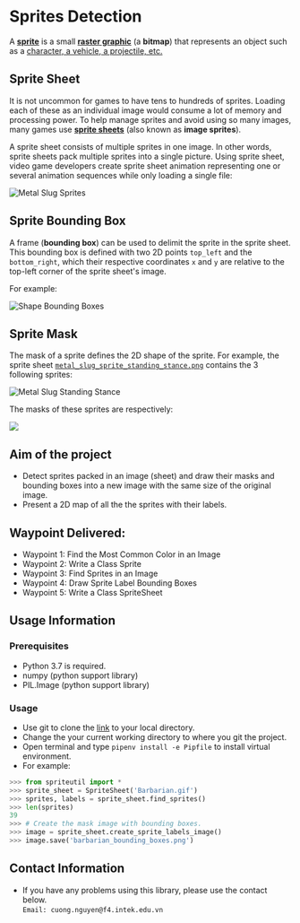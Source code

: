 # Sprites Detection
A [**sprite**](<https://en.wikipedia.org/wiki/Sprite_(computer_graphics)>) is a small [**raster graphic**](https://en.wikipedia.org/wiki/Raster_graphics) (a **bitmap**) that represents an object such as a [character, a vehicle, a projectile, etc.](https://www.youtube.com/watch?v=a1yBP5t-fSA)

## Sprite Sheet

It is not uncommon for games to have tens to hundreds of sprites. Loading each of these as an individual image would consume a lot of memory and processing power. To help manage sprites and avoid using so many images, many games use [**sprite sheets**](https://www.youtube.com/watch?v=crrFUYabm6E) (also known as **image sprites**).

A sprite sheet consists of multiple sprites in one image. In other words, sprite sheets pack multiple sprites into a single picture. Using sprite sheet, video game developers create sprite sheet animation representing one or several animation sequences while only loading a single file:

![Metal Slug Sprites](metal_slug_sprite_sheet_large.png)

## Sprite Bounding Box

A frame (**bounding box**) can be used to delimit the sprite in the sprite sheet. This bounding box is defined with two 2D points `top_left` and the `bottom_right`, which their respective coordinates `x` and `y` are relative to the top-left corner of the sprite sheet's image.

For example:

![Shape Bounding Boxes](metal_slug_sprite_detection_bounding_boxes.png)

## Sprite Mask

The mask of a sprite defines the 2D shape of the sprite. For example, the sprite sheet [`metal_slug_sprite_standing_stance.png`](metal_slug_sprite_standing_stance_large.png) contains the 3 following sprites:

![Metal Slug Standing Stance](metal_slug_sprite_standing_stance_large.png)

The masks of these sprites are respectively:

![](metal_slug_sprite_detection_coloring.png)

## Aim of the project
- Detect sprites packed in an image (sheet) and draw their masks and bounding boxes into a new image with the same size of the original image. <br/>
- Present a 2D map of all the the sprites with their labels. <br/>

## Waypoint Delivered:
- Waypoint 1: Find the Most Common Color in an Image
- Waypoint 2: Write a Class Sprite
- Waypoint 3: Find Sprites in an Image
- Waypoint 4: Draw Sprite Label Bounding Boxes
- Waypoint 5: Write a Class SpriteSheet

## Usage Information
### Prerequisites
- Python 3.7 is required. <br/>
- numpy (python support library)
- PIL.Image (python support library)
### Usage
- Use git to clone the [link](`https://github.com/intek-training-jsc/sprite-sheet-nqcuong96`) to your local directory. <br/>
- Change the your current working directory to where you git the project. <br/>
- Open terminal and type `pipenv install -e Pipfile` to install virtual environment. <br/>
- For example: <br/>
```python
>>> from spriteutil import *
>>> sprite_sheet = SpriteSheet('Barbarian.gif')
>>> sprites, labels = sprite_sheet.find_sprites()
>>> len(sprites)
39
>>> # Create the mask image with bounding boxes.
>>> image = sprite_sheet.create_sprite_labels_image()
>>> image.save('barbarian_bounding_boxes.png')
```

## Contact Information
- If you have any problems using this library, please use the contact below. <br/>
`Email: cuong.nguyen@f4.intek.edu.vn` <br/>